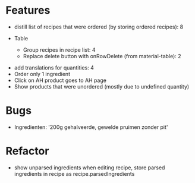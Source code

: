 # Features

- distill list of recipes that were ordered (by storing ordered recipes): 8
- Table

  - Group recipes in recipe list: 4
  - Replace delete button with onRowDelete (from material-table): 2

* add translations for quantities: 4
* Order only 1 ingredient
* Click on AH product goes to AH page
* Show products that were unordered (mostly due to undefined quantity)

# Bugs

- Ingredienten: '200g gehalveerde, gewelde pruimen zonder pit'

# Refactor

- show unparsed ingredients when editing recipe, store parsed ingredients in recipe as recipe.parsedIngredients

